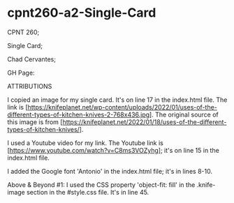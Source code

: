# cpnt260-a2-Single-Card
CPNT 260; 

Single Card;

Chad Cervantes; 

GH Page:

ATTRIBUTIONS

I copied an image for my single card. It's on line 17 in the index.html file. The link is [https://knifeplanet.net/wp-content/uploads/2022/01/uses-of-the-different-types-of-kitchen-knives-2-768x436.jpg]. The original source of this image is from [https://knifeplanet.net/2022/01/18/uses-of-the-different-types-of-kitchen-knives/].

I used a Youtube video for my link. The Youtube link is [https://www.youtube.com/watch?v=C8ms3VOZyhg]; it's on line 15 in the index.html file.

I added the Google font 'Antonio' in the index.html file; it's in lines 8-10.

Above & Beyond #1: I used the CSS property 'object-fit: fill' in the .knife-image section in the #style.css file. It's in line 45. 